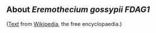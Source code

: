 About *Eremothecium gossypii FDAG1* 
-----------------------------------



([Text](http://en.wikipedia.org/wiki/Eremothecium_gossypii) from
[Wikipedia](http://en.wikipedia.org/), the free encyclopaedia.)

